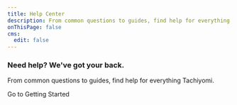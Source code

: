 ```yaml
---
title: Help Center
description: From common questions to guides, find help for everything Tachiyomi.
onThisPage: false
cms:
  edit: false
---
```


### Need help? We've got your back.
From common questions to guides, find help for everything Tachiyomi.

Go to <g-link to="/help/guides/getting-started">Getting Started</g-link>
